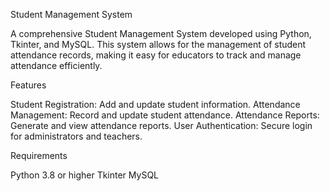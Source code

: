 Student Management System

A comprehensive Student Management System developed using Python, Tkinter, and MySQL. This system allows for the management of student attendance records, making it easy for educators to track and manage attendance efficiently.

Features

Student Registration: Add and update student information.
Attendance Management: Record and update student attendance.
Attendance Reports: Generate and view attendance reports.
User Authentication: Secure login for administrators and teachers.

Requirements

Python 3.8 or higher
Tkinter
MySQL
